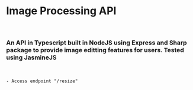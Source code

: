 # Image Processing API

</br>

### An API in Typescript built in NodeJS using Express and Sharp package to provide image editting features for users. Tested using JasmineJS

</br>

    - Access endpoint "/resize"
